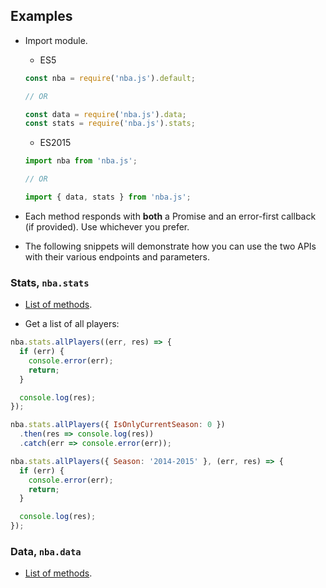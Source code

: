 ## Examples

- Import module.

  + ES5

  ```js
  const nba = require('nba.js').default;

  // OR

  const data = require('nba.js').data;
  const stats = require('nba.js').stats;
  ```

  + ES2015
  ```js
  import nba from 'nba.js';

  // OR

  import { data, stats } from 'nba.js';
  ```

- Each method responds with **both** a Promise and an error-first callback (if provided). Use whichever you prefer.

- The following snippets will demonstrate how you can use the two APIs with their various endpoints and parameters.

### <a name='stats'>Stats, `nba.stats`</a>

  - [List of methods](api/STATS.md#method-reference).

  - Get a list of all players:

  ```js
  nba.stats.allPlayers((err, res) => {
    if (err) {
      console.error(err);
      return;
    }

    console.log(res);
  });
  ```

  ```js
  nba.stats.allPlayers({ IsOnlyCurrentSeason: 0 })
    .then(res => console.log(res))
    .catch(err => console.error(err));
  ```

  ```js
  nba.stats.allPlayers({ Season: '2014-2015' }, (err, res) => {
    if (err) {
      console.error(err);
      return;
    }

    console.log(res);
  });
  ```

### <a name='data'>Data, `nba.data`</a>

  - [List of methods](api/DATA.md#method-reference).
